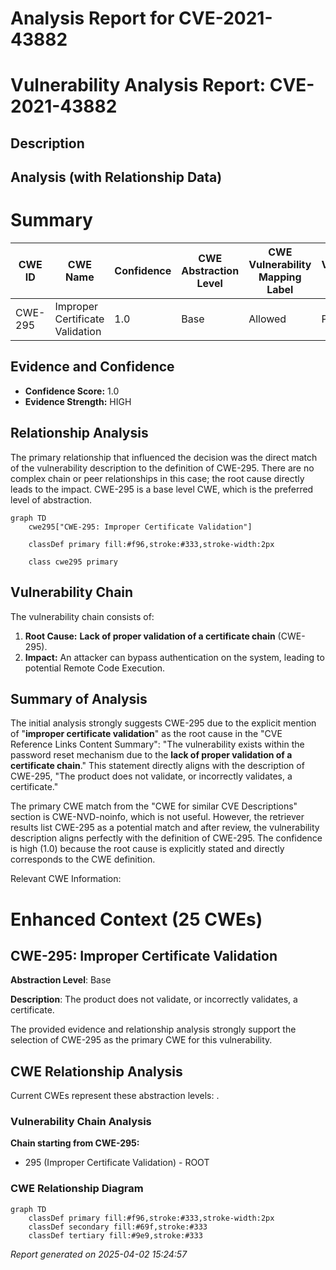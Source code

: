 # Analysis Report for CVE-2021-43882

# Vulnerability Analysis Report: CVE-2021-43882

## Description



## Analysis (with Relationship Data)

# Summary

| CWE ID | CWE Name | Confidence | CWE Abstraction Level | CWE Vulnerability Mapping Label | CWE-Vulnerability Mapping Notes |
|---|---|---|---|---|---|
| CWE-295 | Improper Certificate Validation | 1.0 | Base | Allowed | Primary CWE |

## Evidence and Confidence

*   **Confidence Score:** 1.0
*   **Evidence Strength:** HIGH

## Relationship Analysis

The primary relationship that influenced the decision was the direct match of the vulnerability description to the definition of CWE-295. There are no complex chain or peer relationships in this case; the root cause directly leads to the impact. CWE-295 is a base level CWE, which is the preferred level of abstraction.

```mermaid
graph TD
    cwe295["CWE-295: Improper Certificate Validation"]
    
    classDef primary fill:#f96,stroke:#333,stroke-width:2px
    
    class cwe295 primary
```

## Vulnerability Chain

The vulnerability chain consists of:

1.  **Root Cause:** **Lack of proper validation of a certificate chain** (CWE-295).
2.  **Impact:** An attacker can bypass authentication on the system, leading to potential Remote Code Execution.

## Summary of Analysis

The initial analysis strongly suggests CWE-295 due to the explicit mention of "**improper certificate validation**" as the root cause in the "CVE Reference Links Content Summary": "The vulnerability exists within the password reset mechanism due to the **lack of proper validation of a certificate chain**." This statement directly aligns with the description of CWE-295, "The product does not validate, or incorrectly validates, a certificate."

The primary CWE match from the "CWE for similar CVE Descriptions" section is CWE-NVD-noinfo, which is not useful. However, the retriever results list CWE-295 as a potential match and after review, the vulnerability description aligns perfectly with the definition of CWE-295. The confidence is high (1.0) because the root cause is explicitly stated and directly corresponds to the CWE definition.

Relevant CWE Information:

# Enhanced Context (25 CWEs)

## CWE-295: Improper Certificate Validation
**Abstraction Level**: Base

**Description**:
The product does not validate, or incorrectly validates, a certificate.

The provided evidence and relationship analysis strongly support the selection of CWE-295 as the primary CWE for this vulnerability.


## CWE Relationship Analysis

Current CWEs represent these abstraction levels: .


### Vulnerability Chain Analysis

**Chain starting from CWE-295:**
- 295 (Improper Certificate Validation) - ROOT



### CWE Relationship Diagram

```mermaid
graph TD
    classDef primary fill:#f96,stroke:#333,stroke-width:2px
    classDef secondary fill:#69f,stroke:#333
    classDef tertiary fill:#9e9,stroke:#333
```



*Report generated on 2025-04-02 15:24:57*

